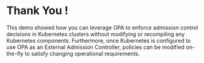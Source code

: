 # Thank You !

This demo showed how you can leverage OPA to enforce admission control decisions in Kubernetes clusters without modifying or recompiling any Kubernetes components. Furthermore, once Kubernetes is configured to use OPA as an External Admission Controller, policies can be modified on-the-fly to satisfy changing operational requirements.